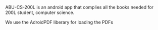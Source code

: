 ABU-CS-200L is an android app that complies all the books needed for 200L student, computer science.

We use the AdroidPDF liberary for loading the PDFs
 
 